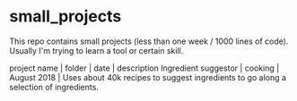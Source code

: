 # small_projects

This repo contains small projects (less than one week / 1000 lines of code). Usually I'm trying to learn a tool or certain skill.

project name | folder | date | description
Ingredient suggestor | cooking | August 2018 | Uses about 40k recipes to suggest ingredients to go along a selection of ingredients.
